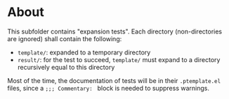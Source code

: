 # About

This subfolder contains "expansion tests". Each directory (non-directories are
ignored) shall contain the following:

- `template/`: expanded to a temporary directory
- `result/`: for the test to succeed, `template/` must expand to a directory
  recursively equal to this directory
  
Most of the time, the documentation of tests will be in their `.ptemplate.el`
files, since a `;;; Commentary: ` block is needed to suppress warnings.
